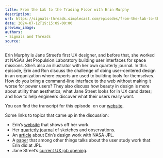 ```yaml
---
title: From the Lab to the Trading Floor with Erin Murphy
description:
url: https://signals-threads.simplecast.com/episodes/from-the-lab-to-the-trading-floor-with-erin-murphy-hD6GHMhc
date: 2024-07-12T19:15:09-00:00
preview_image:
authors:
- Signals and Threads
source:
---
```


<p>Erin Murphy is Jane Street&rsquo;s first UX designer, and before that, she worked at NASA&rsquo;s Jet Propulsion Laboratory building user interfaces for space missions. She&rsquo;s also an illustrator with her own quarterly journal. In this episode, Erin and Ron discuss the challenge of doing user-centered design in an organization where experts are used to building tools for themselves. How do you bring a command-line interface to the web without making it worse for power users? They also discuss how beauty in design is more about utility than aesthetics; what Jane Street looks for in UX candidates; and how to help engineers discover what their users really want.</p><p>You can find the transcript for this episode &nbsp;on our <a href="https://signalsandthreads.com/from-the-lab-to-the-trading-floor" target="_blank">website</a>.</p><p>Some links to topics that came up in the discussion:</p><ul><li>Erin&rsquo;s <a href="https://www.byerinmurphy.com/">website</a> that shows off her work.</li><li>Her <a href="https://www.farfromthis.com/">quarterly journal</a> of sketches and observations.</li><li>An <a href="https://depts.washington.edu/desalum/2017/05/10/erin-murphy/">article</a> about Erin&rsquo;s design work with NASA JPL.</li><li>A <a href="https://ai.jpl.nasa.gov/public/documents/papers/castano-etal-AERO2022.pdf">paper</a> that among other things talks about the user study work that Erin did at JPL.</li><li>Jane Street&rsquo;s <a href="https://www.janestreet.com/join-jane-street/position/6847048002/">current UX job opening</a>.</li></ul>

